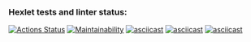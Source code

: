 ### Hexlet tests and linter status:
[![Actions Status](https://github.com/Olegovych/python-project-49/workflows/hexlet-check/badge.svg)](https://github.com/Olegovych/python-project-49/actions)
[![Maintainability](https://api.codeclimate.com/v1/badges/d709af7987a5159e5b10/maintainability)](https://codeclimate.com/github/Olegovych/python-project-49/maintainability)
[![asciicast](https://asciinema.org/a/NbEmgjJEXY1AtqVMIH8EeBAA1.svg)](https://asciinema.org/a/NbEmgjJEXY1AtqVMIH8EeBAA1)
[![asciicast](https://asciinema.org/a/WVjaYRKaT7y7kSaPwNukHRAL0.svg)](https://asciinema.org/a/WVjaYRKaT7y7kSaPwNukHRAL0)
[![asciicast](https://asciinema.org/a/0XFDrV9YcJodpQIzUc07hkDSR.svg)](https://asciinema.org/a/0XFDrV9YcJodpQIzUc07hkDSR)